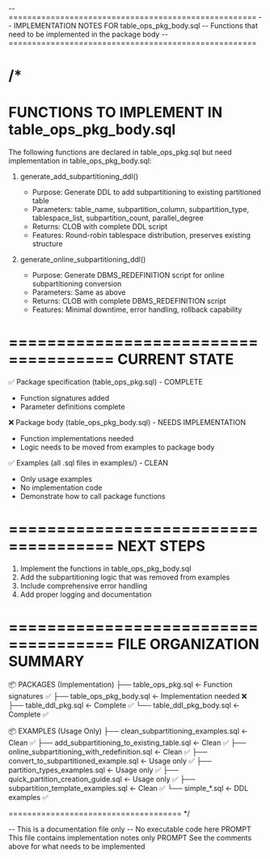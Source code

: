-- =====================================================
-- IMPLEMENTATION NOTES FOR table_ops_pkg_body.sql
-- Functions that need to be implemented in the package body
-- =====================================================

/*
=====================================
FUNCTIONS TO IMPLEMENT IN table_ops_pkg_body.sql
=====================================

The following functions are declared in table_ops_pkg.sql but need 
implementation in table_ops_pkg_body.sql:

1. generate_add_subpartitioning_ddl()
   - Purpose: Generate DDL to add subpartitioning to existing partitioned table
   - Parameters: table_name, subpartition_column, subpartition_type, tablespace_list, subpartition_count, parallel_degree
   - Returns: CLOB with complete DDL script
   - Features: Round-robin tablespace distribution, preserves existing structure

2. generate_online_subpartitioning_ddl()
   - Purpose: Generate DBMS_REDEFINITION script for online subpartitioning conversion
   - Parameters: Same as above
   - Returns: CLOB with complete DBMS_REDEFINITION script
   - Features: Minimal downtime, error handling, rollback capability

=====================================
CURRENT STATE
=====================================

✅ Package specification (table_ops_pkg.sql) - COMPLETE
   - Function signatures added
   - Parameter definitions complete

❌ Package body (table_ops_pkg_body.sql) - NEEDS IMPLEMENTATION
   - Function implementations needed
   - Logic needs to be moved from examples to package body

✅ Examples (all .sql files in examples/) - CLEAN
   - Only usage examples
   - No implementation code
   - Demonstrate how to call package functions

=====================================
NEXT STEPS
=====================================

1. Implement the functions in table_ops_pkg_body.sql
2. Add the subpartitioning logic that was removed from examples
3. Include comprehensive error handling
4. Add proper logging and documentation

=====================================
FILE ORGANIZATION SUMMARY
=====================================

📦 PACKAGES (Implementation)
├── table_ops_pkg.sql         ← Function signatures ✅
├── table_ops_pkg_body.sql    ← Implementation needed ❌
├── table_ddl_pkg.sql         ← Complete ✅
└── table_ddl_pkg_body.sql    ← Complete ✅

📦 EXAMPLES (Usage Only)
├── clean_subpartitioning_examples.sql           ← Clean ✅
├── add_subpartitioning_to_existing_table.sql   ← Clean ✅
├── online_subpartitioning_with_redefinition.sql ← Clean ✅
├── convert_to_subpartitioned_example.sql       ← Usage only ✅
├── partition_types_examples.sql                ← Usage only ✅
├── quick_partition_creation_guide.sql          ← Usage only ✅
├── subpartition_template_examples.sql          ← Clean ✅
└── simple_*.sql                                ← DDL examples ✅

=====================================
*/

-- This is a documentation file only
-- No executable code here
PROMPT This file contains implementation notes only
PROMPT See the comments above for what needs to be implemented
